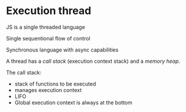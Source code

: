 # Execution thread

JS is a single threaded language

Single sequentional flow of control

Synchronous language with async capabilities

A thread has a _call stack_ (execution context stack) and a _memory heap_.

The call stack:
- stack of functions to be executed
- manages execution context
- LIFO
- Global execution context is always at the bottom
